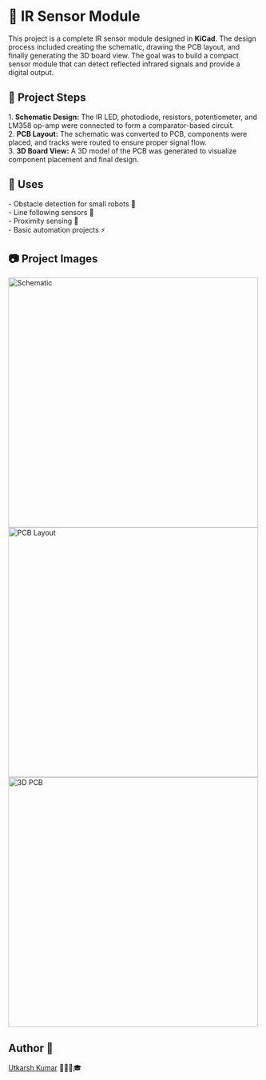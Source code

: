 <h1>🔦 IR Sensor Module</h1>

<p>
This project is a complete IR sensor module designed in <b>KiCad</b>. 
The design process included creating the schematic, drawing the PCB layout, 
and finally generating the 3D board view. The goal was to build a compact 
sensor module that can detect reflected infrared signals and provide a 
digital output.
</p>

<h2>📝 Project Steps</h2>
<p>
1. <b>Schematic Design:</b> The IR LED, photodiode, resistors, potentiometer, 
and LM358 op-amp were connected to form a comparator-based circuit.<br>
2. <b>PCB Layout:</b> The schematic was converted to PCB, components were placed, 
and tracks were routed to ensure proper signal flow.<br>
3. <b>3D Board View:</b> A 3D model of the PCB was generated to visualize 
component placement and final design.
</p>

<h2>🚀 Uses</h2>
<p>
- Obstacle detection for small robots 🤖<br>
- Line following sensors 🚗<br>
- Proximity sensing 📡<br>
- Basic automation projects ⚡
</p>

<h2>📷 Project Images</h2>
<p>
<img src="images/schematic.png" alt="Schematic" width="500"><br>
<img src="images/pcb_layout.png" alt="PCB Layout" width="500"><br>
<img src="images/pcb_3d.png" alt="3D PCB" width="500">
</p>

## Author 👤
[Utkarsh Kumar](https://github.com/utkarsh-kumar4) 👨🏻‍💻🎓
